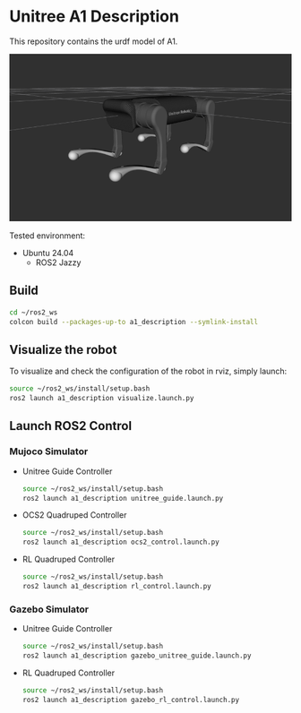 # Unitree A1 Description
This repository contains the urdf model of A1.

![Aliengo](../../../.images/a1.png)

Tested environment:
* Ubuntu 24.04
    * ROS2 Jazzy

## Build
```bash
cd ~/ros2_ws
colcon build --packages-up-to a1_description --symlink-install
```

## Visualize the robot
To visualize and check the configuration of the robot in rviz, simply launch:
```bash
source ~/ros2_ws/install/setup.bash
ros2 launch a1_description visualize.launch.py
```

## Launch ROS2 Control
### Mujoco Simulator
* Unitree Guide Controller
  ```bash
  source ~/ros2_ws/install/setup.bash
  ros2 launch a1_description unitree_guide.launch.py
  ```
* OCS2 Quadruped Controller
  ```bash
  source ~/ros2_ws/install/setup.bash
  ros2 launch a1_description ocs2_control.launch.py
  ```
* RL Quadruped Controller
  ```bash
  source ~/ros2_ws/install/setup.bash
  ros2 launch a1_description rl_control.launch.py
  ```

### Gazebo Simulator
* Unitree Guide Controller
  ```bash
  source ~/ros2_ws/install/setup.bash
  ros2 launch a1_description gazebo_unitree_guide.launch.py
  ```
* RL Quadruped Controller
  ```bash
  source ~/ros2_ws/install/setup.bash
  ros2 launch a1_description gazebo_rl_control.launch.py
  ```